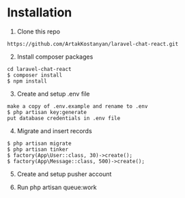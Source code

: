 
# Installation
1. Clone this repo
```
https://github.com/ArtakKostanyan/laravel-chat-react.git
```

2. Install composer packages
```
cd laravel-chat-react
$ composer install
$ npm install 
```

3. Create and setup .env file
```
make a copy of .env.example and rename to .env
$ php artisan key:generate
put database credentials in .env file
```

4. Migrate and insert records
```
$ php artisan migrate
$ php artisan tinker
$ factory(App\User::class, 30)->create();
$ factory(App\Message::class, 500)->create();
```

5. Create and setup pusher account

6. Run php artisan queue:work
